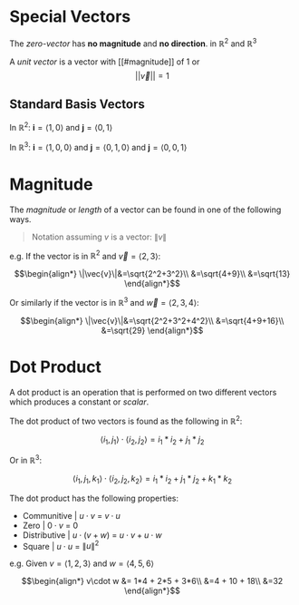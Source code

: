 # Special Vectors

The *zero-vector* has **no magnitude** and **no direction**. in $\mathbb{R}^2$ and $\mathbb{R}^3$

A *unit vector* is a vector with [[#magnitude]] of 1 or $$||\vec{v}||=1$$

## Standard Basis Vectors

In $\mathbb{R}^2$:  $\textbf{i}=\langle1,0\rangle$ and $\textbf{j}=\langle0,1\rangle$

In $\mathbb{R}^3$:  $\textbf{i}=\langle1,0,0\rangle$ and $\textbf{j}=\langle0,1,0\rangle$ and $\textbf{j}=\langle0,0,1\rangle$

# Magnitude


The *magnitude* or  *length* of a vector can be found in one of the following ways.
> Notation assuming $v$ is a vector: $\|v\|$

e.g. If the vector is in $\mathbb{R}^2$ and $\vec{v}=\langle2,3\rangle$:

$$\begin{align*}
\|\vec{v}\|&=\sqrt{2^2+3^2}\\
&=\sqrt{4+9}\\
&=\sqrt{13}
\end{align*}$$

Or similarly if the vector is in  $\mathbb{R}^3$ and $\vec{w}=\langle2,3,4\rangle$:

$$\begin{align*}
\|\vec{v}\|&=\sqrt{2^2+3^2+4^2}\\
&=\sqrt{4+9+16}\\
&=\sqrt{29}
\end{align*}$$

# Dot Product

A dot product is an operation that is performed on two different vectors which produces a constant or *scalar*.

The dot product of two vectors is found as the following in $\mathbb{R}^2$: 

$$\langle i_{1}, j_{1}\rangle \cdot \langle i_{2}, j_{2}\rangle=
i_{1}*i_{2} + j_{1}*j_{2}$$

Or in $\mathbb{R}^3$: 

$$\langle i_{1}, j_{1}, k_{1}\rangle \cdot \langle i_{2}, j_{2}, k_{2}\rangle=
i_{1}*i_{2} + j_{1}*j_{2} + k_{1}*k_{2}$$

The dot product has the following properties:
- Communitive | $u\cdot v$  = $v\cdot u$
-  Zero | $0\cdot v$  = $0$
-  Distributive | $u\cdot (v + w)$  = $u\cdot v + u\cdot w$
-  Square | $u\cdot u$  = $\|u\|^2$

e.g. Given $v=\langle 1,2,3\rangle$ and $w=\langle 4,5,6\rangle$ 

$$\begin{align*}
v\cdot w &= 1*4  + 2*5 + 3*6\\
&=4 + 10 + 18\\
&=32
\end{align*}$$
	
